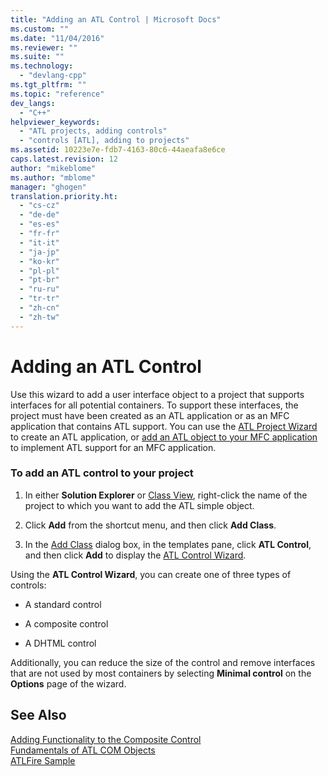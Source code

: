 ```yaml
---
title: "Adding an ATL Control | Microsoft Docs"
ms.custom: ""
ms.date: "11/04/2016"
ms.reviewer: ""
ms.suite: ""
ms.technology: 
  - "devlang-cpp"
ms.tgt_pltfrm: ""
ms.topic: "reference"
dev_langs: 
  - "C++"
helpviewer_keywords: 
  - "ATL projects, adding controls"
  - "controls [ATL], adding to projects"
ms.assetid: 10223e7e-fdb7-4163-80c6-44aeafa8e6ce
caps.latest.revision: 12
author: "mikeblome"
ms.author: "mblome"
manager: "ghogen"
translation.priority.ht: 
  - "cs-cz"
  - "de-de"
  - "es-es"
  - "fr-fr"
  - "it-it"
  - "ja-jp"
  - "ko-kr"
  - "pl-pl"
  - "pt-br"
  - "ru-ru"
  - "tr-tr"
  - "zh-cn"
  - "zh-tw"
---
```

# Adding an ATL Control
Use this wizard to add a user interface object to a project that supports interfaces for all potential containers. To support these interfaces, the project must have been created as an ATL application or as an MFC application that contains ATL support. You can use the [ATL Project Wizard](../../atl/reference/atl-project-wizard.md) to create an ATL application, or [add an ATL object to your MFC application](../../mfc/reference/adding-atl-support-to-your-mfc-project.md) to implement ATL support for an MFC application.  
  
### To add an ATL control to your project  
  
1.  In either **Solution Explorer** or [Class View](http://msdn.microsoft.com/en-us/8d7430a9-3e33-454c-a9e1-a85e3d2db925), right-click the name of the project to which you want to add the ATL simple object.  
  
2.  Click **Add** from the shortcut menu, and then click **Add Class**.  
  
3.  In the [Add Class](../../ide/add-class-dialog-box.md) dialog box, in the templates pane, click **ATL Control**, and then click **Add** to display the [ATL Control Wizard](../../atl/reference/atl-control-wizard.md).  
  
 Using the **ATL Control Wizard**, you can create one of three types of controls:  
  
-   A standard control  
  
-   A composite control  
  
-   A DHTML control  
  
 Additionally, you can reduce the size of the control and remove interfaces that are not used by most containers by selecting **Minimal control** on the **Options** page of the wizard.  
  
## See Also  
 [Adding Functionality to the Composite Control](../../atl/adding-functionality-to-the-composite-control.md)   
 [Fundamentals of ATL COM Objects](../../atl/fundamentals-of-atl-com-objects.md)   
 [ATLFire Sample](http://msdn.microsoft.com/en-us/5b2649f1-f45b-4cfb-9c4b-4d9459c26b09)


